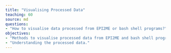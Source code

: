 ```yaml
---
title: "Visualising Processed Data"
teaching: 60
source: md
questions:
- "How to visualise data processed from EPI2ME or bash shell programs?"
objectives:
- "Methods to visualise processed data from EPI2ME and bash shell programs."
- "Understanding the processed data."
---
```

